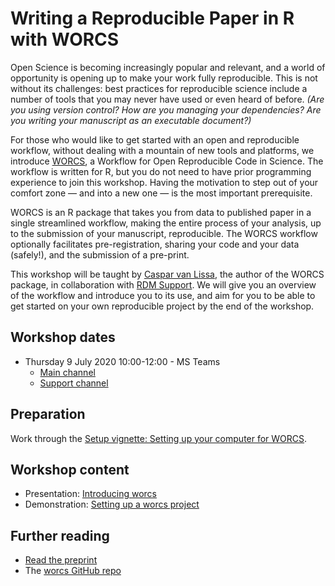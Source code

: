 # Writing a Reproducible Paper in R with WORCS 

Open Science is becoming increasingly popular and relevant, and a world of opportunity is opening up to make your work fully reproducible. This is not without its challenges: best practices for reproducible science include a number of tools that you may never have used or even heard of before. *(Are you using version control? How are you managing your dependencies? Are you writing your manuscript as an executable document?)*

For those who would like to get started with an open and reproducible workflow, without dealing with a mountain of new tools and platforms, we introduce [WORCS](https://psyarxiv.com/k4wde/), a Workflow for Open Reproducible Code in Science. The workflow is written for R, but you do not need to have prior programming experience to join this workshop. Having the motivation to step out of your comfort zone — and into a new one — is the most important prerequisite.

WORCS is an R package that takes you from data to published paper in a single streamlined workflow, making the entire process of your analysis, up to the submission of your manuscript, reproducible. The WORCS workflow optionally facilitates pre-registration, sharing your code and your data (safely!), and the submission of a pre-print.

This workshop will be taught by [Caspar van Lissa](https://github.com/cjvanlissa), the author of the WORCS package, in collaboration with [RDM Support](https://www.uu.nl/en/research/research-data-management). We will give you an overview of the workflow and introduce you to its use, and aim for you to be able to get started on your own reproducible project by the end of the workshop.


## Workshop dates
- Thursday 9 July 2020 10:00-12:00 - MS Teams
  - [Main channel](https://teams.microsoft.com/l/meetup-join/19%3ameeting_N2I0NjEyYzUtZTU2Yy00OWMyLWJjNGMtZmZiZTk4ZGMwM2Yy%40thread.v2/0?context=%7b%22Tid%22%3a%22d72758a0-a446-4e0f-a0aa-4bf95a4a10e7%22%2c%22Oid%22%3a%224aab0b2f-0067-48f0-bdb4-4341b7c079e2%22%7d)
  - [Support channel](https://teams.microsoft.com/l/meetup-join/19%3a4c4bc5bde1974a0bbb78836073b30f14%40thread.tacv2/1594249515162?context=%7b%22Tid%22%3a%22d72758a0-a446-4e0f-a0aa-4bf95a4a10e7%22%2c%22Oid%22%3a%224aab0b2f-0067-48f0-bdb4-4341b7c079e2%22%7d)


## Preparation
Work through the [Setup vignette: Setting up your computer for WORCS](https://cjvanlissa.github.io/worcs/articles/setup.html).


## Workshop content
- Presentation: [Introducing worcs](https://bvreede.github.io/worcshop/slides/overview_lecture.html)
- Demonstration: [Setting up a worcs project](https://cjvanlissa.github.io/worcs/articles/workflow.html)

## Further reading
- [Read the preprint](https://psyarxiv.com/k4wde/)
- The [worcs GitHub repo](https://github.com/cjvanlissa/worcs)
